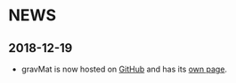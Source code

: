 NEWS
=======================================

2018-12-19
---------------------------------------
* gravMat is now hosted on [GitHub](https://github.com/Yamakuzure/gravMat)
  and has its [own page](https://prydeworx.com/gravMat).
